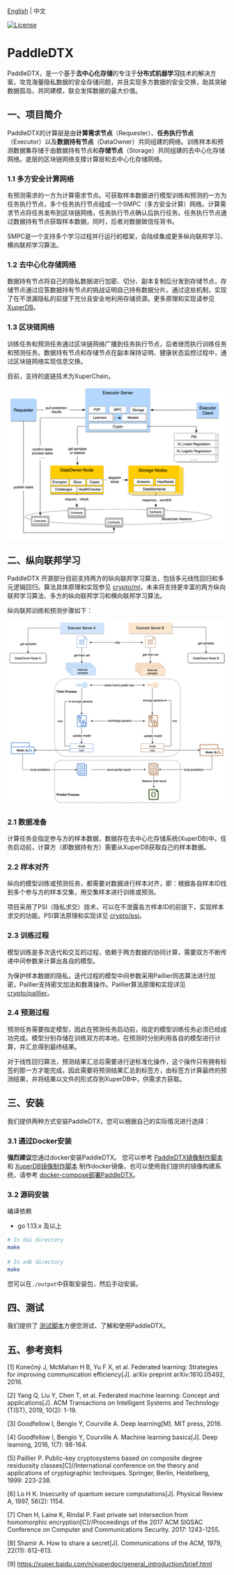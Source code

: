 [English](./README.md) | 中文

[![License](https://img.shields.io/badge/license-Apache%202-blue.svg)](LICENSE)

# PaddleDTX
PaddleDTX，是一个基于**去中心化存储**的专注于**分布式机器学习**技术的解决方案，攻克海量隐私数据的安全存储问题，并且实现多方数据的安全交换，助其突破数据孤岛，共同建模，联合发挥数据的最大价值。

## 一、项目简介
PaddleDTX的计算层是由**计算需求节点**（Requester）、**任务执行节点**（Executor）以及**数据持有节点**（DataOwner）共同组建的网络。训练样本和预测数据集存储于由数据持有节点和**存储节点**（Storage）共同组建的去中心化存储网络。底层的区块链网络支撑计算层和去中心化存储网络。

### 1.1 多方安全计算网络
有预测需求的一方为计算需求节点。可获取样本数据进行模型训练和预测的一方为任务执行节点，多个任务执行节点组成一个SMPC（多方安全计算）网络。计算需求节点将任务发布到区块链网络，任务执行节点确认后执行任务。任务执行节点通过数据持有节点获取样本数据，同时，后者对数据做信任背书。

SMPC是一个支持多个学习过程并行运行的框架，会陆续集成更多纵向联邦学习、横向联邦学习算法。

### 1.2 去中心化存储网络
数据持有节点将自己的隐私数据进行加密、切分、副本复制后分发到存储节点，存储节点通过应答数据持有节点的挑战证明自己持有数据分片。通过这些机制，实现了在不泄漏隐私的前提下充分且安全地利用存储资源。更多原理和实现请参见 [XuperDB](./xdb/README_CN.md)。

### 1.3 区块链网络
训练任务和预测任务通过区块链网络广播到任务执行节点，后者继而执行训练任务和预测任务。数据持有节点和存储节点在副本保持证明、健康状态监控过程中，通过区块链网络实现信息交换。

目前，支持的底链技术为XuperChain。

![Image text](./images/architecture.png)

## 二、纵向联邦学习
PaddleDTX 开源部分目前支持两方的纵向联邦学习算法，包括多元线性回归和多元逻辑回归。算法具体原理和实现参见 [crypto/ml](./crypto/core/machine_learning)，未来将支持更丰富的两方纵向联邦学习算法、多方的纵向联邦学习和横向联邦学习算法。

纵向联邦训练和预测步骤如下：

![Image text](./images/vertical_learning.png)

### 2.1 数据准备
计算任务会指定参与方的样本数据，数据存在去中心化存储系统(XuperDB)中。任务启动前，计算方（即数据持有方）需要从XuperDB获取自己的样本数据。

### 2.2 样本对齐
纵向的模型训练或预测任务，都需要对数据进行样本对齐，即：根据各自样本ID找到多个参与方的样本交集，用交集样本进行训练或预测。

项目采用了PSI（隐私求交）技术，可以在不泄露各方样本ID的前提下，实现样本求交的功能。PSI算法原理和实现详见 [crypto/psi](./crypto/core/machine_learning/linear_regression/gradient_descent/mpc_vertical/psi.go)。

### 2.3 训练过程
模型训练是多次迭代和交互的过程，依赖于两方数据的协同计算，需要双方不断传递中间参数来计算出各自的模型。

为保护样本数据的隐私，迭代过程的模型中间参数采用Paillier同态算法进行加密，Paillier支持密文加法和数乘操作。Paillier算法原理和实现详见 [crypto/paillier](./crypto/common/math/homomorphism/paillier/paillier.go)。

### 2.4 预测过程
预测任务需要指定模型，因此在预测任务启动前，指定的模型训练任务必须已经成功完成。模型分别存储在训练双方的本地，在预测时分别利用各自的模型进行计算，并汇总得到最终结果。

对于线性回归算法，预测结果汇总后需要进行逆标准化操作，这个操作只有拥有标签的那一方才能完成，因此需要将预测结果汇总到标签方，由标签方计算最终的预测结果，并将结果以文件的形式存到XuperDB中，供需求方获取。

## 三、安装
我们提供两种方式安装PaddleDTX，您可以根据自己的实际情况进行选择：

### 3.1 通过Docker安装
**强烈建议**您通过docker安装PaddleDTX。
您可以参考 [PaddleDTX镜像制作脚本](./dai/build_image.sh) 和 [XuperDB镜像制作脚本](./xdb/build_img.sh) 制作docker镜像，也可以使用我们提供的镜像构建系统，请参考 [docker-compose部署PaddleDTX](./testdata/README.md)。

### 3.2 源码安装
编译依赖

* go 1.13.x 及以上

```sh
# In dai directory
make

# In xdb directory 
make
```
您可以在`./output`中获取安装包，然后手动安装。

## 四、测试
我们提供了 [测试脚本](./scripts/README.md)方便您测试、了解和使用PaddleDTX。

## 五、参考资料
[1] Konečný J, McMahan H B, Yu F X, et al. Federated learning: Strategies for improving communication efficiency[J]. arXiv preprint arXiv:1610.05492, 2016.

[2] Yang Q, Liu Y, Chen T, et al. Federated machine learning: Concept and applications[J]. ACM Transactions on Intelligent Systems and Technology (TIST), 2019, 10(2): 1-19.

[3] Goodfellow I, Bengio Y, Courville A. Deep learning[M]. MIT press, 2016.

[4] Goodfellow I, Bengio Y, Courville A. Machine learning basics[J]. Deep learning, 2016, 1(7): 98-164.

[5] Paillier P. Public-key cryptosystems based on composite degree residuosity classes[C]//International conference on the theory and applications of cryptographic techniques. Springer, Berlin, Heidelberg, 1999: 223-238.

[6] Lo H K. Insecurity of quantum secure computations[J]. Physical Review A, 1997, 56(2): 1154.

[7] Chen H, Laine K, Rindal P. Fast private set intersection from homomorphic encryption[C]//Proceedings of the 2017 ACM SIGSAC Conference on Computer and Communications Security. 2017: 1243-1255.

[8] Shamir A. How to share a secret[J]. Communications of the ACM, 1979, 22(11): 612-613.

[9] https://xuper.baidu.com/n/xuperdoc/general_introduction/brief.html
